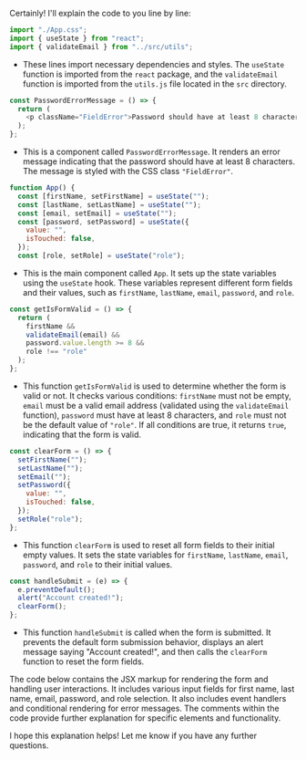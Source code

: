 
Certainly! I'll explain the code to you line by line:

```javascript
import "./App.css";
import { useState } from "react";
import { validateEmail } from "../src/utils";
```
- These lines import necessary dependencies and styles. The `useState` function is imported from the `react` package, and the `validateEmail` function is imported from the `utils.js` file located in the `src` directory.

```javascript
const PasswordErrorMessage = () => {
  return (
    <p className="FieldError">Password should have at least 8 characters</p>
  );
};
```
- This is a component called `PasswordErrorMessage`. It renders an error message indicating that the password should have at least 8 characters. The message is styled with the CSS class `"FieldError"`.

```javascript
function App() {
  const [firstName, setFirstName] = useState("");
  const [lastName, setLastName] = useState("");
  const [email, setEmail] = useState("");
  const [password, setPassword] = useState({
    value: "",
    isTouched: false,
  });
  const [role, setRole] = useState("role");
```
- This is the main component called `App`. It sets up the state variables using the `useState` hook. These variables represent different form fields and their values, such as `firstName`, `lastName`, `email`, `password`, and `role`.

```javascript
const getIsFormValid = () => {
  return (
    firstName &&
    validateEmail(email) &&
    password.value.length >= 8 &&
    role !== "role"
  );
};
```
- This function `getIsFormValid` is used to determine whether the form is valid or not. It checks various conditions: `firstName` must not be empty, `email` must be a valid email address (validated using the `validateEmail` function), `password` must have at least 8 characters, and `role` must not be the default value of `"role"`. If all conditions are true, it returns `true`, indicating that the form is valid.

```javascript
const clearForm = () => {
  setFirstName("");
  setLastName("");
  setEmail("");
  setPassword({
    value: "",
    isTouched: false,
  });
  setRole("role");
};
```
- This function `clearForm` is used to reset all form fields to their initial empty values. It sets the state variables for `firstName`, `lastName`, `email`, `password`, and `role` to their initial values.

```javascript
const handleSubmit = (e) => {
  e.preventDefault();
  alert("Account created!");
  clearForm();
};
```
- This function `handleSubmit` is called when the form is submitted. It prevents the default form submission behavior, displays an alert message saying "Account created!", and then calls the `clearForm` function to reset the form fields.

The code below contains the JSX markup for rendering the form and handling user interactions. It includes various input fields for first name, last name, email, password, and role selection. It also includes event handlers and conditional rendering for error messages. The comments within the code provide further explanation for specific elements and functionality.

I hope this explanation helps! Let me know if you have any further questions.